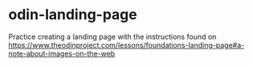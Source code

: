 # odin-landing-page
 Practice creating a landing page with the instructions found on https://www.theodinproject.com/lessons/foundations-landing-page#a-note-about-images-on-the-web

